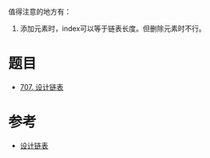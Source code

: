
值得注意的地方有：
1. 添加元素时，index可以等于链表长度。但删除元素时不行。

# 题目

- [707. 设计链表](https://leetcode.cn/problems/design-linked-list/)

# 参考

- [设计链表](https://programmercarl.com/0707.%E8%AE%BE%E8%AE%A1%E9%93%BE%E8%A1%A8.html#%E7%AE%97%E6%B3%95%E5%85%AC%E5%BC%80%E8%AF%BE)